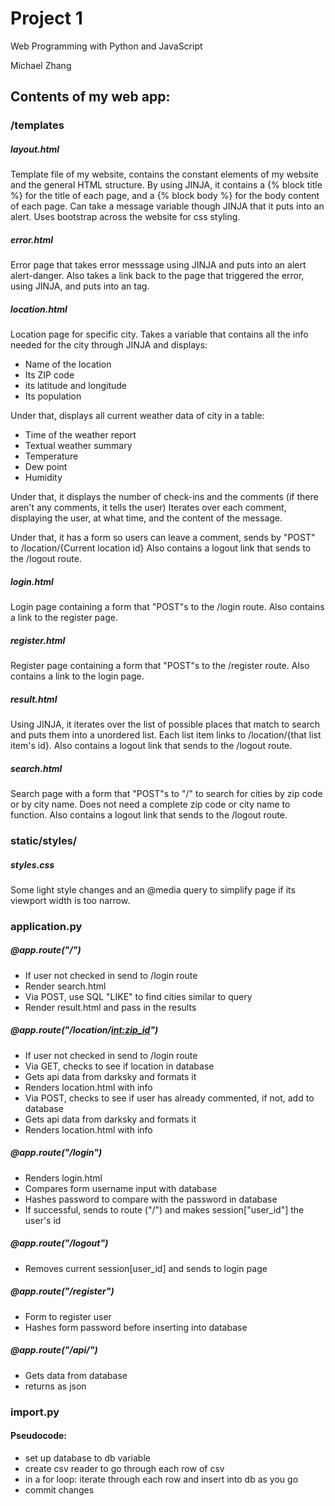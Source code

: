 # Project 1

Web Programming with Python and JavaScript

Michael Zhang

## Contents of my web app:

### /templates

##### layout.html
Template file of my website, contains the constant elements of my website and the general HTML structure. By using JINJA, it contains a {% block title %} for the title of each page, and a {% block body %} for the body content of each page. Can take a message variable though JINJA that it puts into an alert. Uses bootstrap across the website for css styling.


##### error.html
Error page that takes error messsage using JINJA and puts into an alert alert-danger. Also takes a link back to the page that triggered the error, using JINJA, and puts into an <a> tag.


##### location.html
Location page for specific city. Takes a variable that contains all the info needed for the city through JINJA and displays:
* Name of the location
* Its ZIP code
* its latitude and longitude
* Its population

Under that, displays all current weather data of city in a table:
* Time of the weather report
* Textual weather summary
* Temperature
* Dew point
* Humidity

Under that, it displays the number of check-ins and the comments (if there aren't any comments, it tells the user)
Iterates over each comment, displaying the user, at what time, and the content of the message.

Under that, it has a form so users can leave a comment, sends by "POST" to /location/{Current location id}
Also contains a logout link that sends to the /logout route.

##### login.html
Login page containing a form that "POST"s to the /login route. Also contains a link to the register page.


##### register.html
Register page containing a form that "POST"s to the /register route. Also contains a link to the login page.


##### result.html
Using JINJA, it iterates over the list of possible places that match to search and puts them into a unordered list. Each list item links to /location/{that list item's id}. Also contains a logout link that sends to the /logout route.

##### search.html
Search page with a form that "POST"s to "/" to search for cities by zip code or by city name. Does not need a complete zip code or city name to function. Also contains a logout link that sends to the /logout route.

### static/styles/
##### styles.css
Some light style changes and an @media query to simplify page if its viewport width is too narrow.

### application.py

##### @app.route("/")
* If user not checked in send to /login route
* Render search.html
* Via POST, use SQL "LIKE" to find cities similar to query
* Render result.html and pass in the results

##### @app.route("/location/<int:zip_id>")
* If user not checked in send to /login route
* Via GET, checks to see if location in database
* Gets api data from darksky and formats it
* Renders location.html with info
* Via POST, checks to see if user has already commented, if not, add to database
* Gets api data from darksky and formats it
* Renders location.html with info

##### @app.route("/login")
* Renders login.html
* Compares form username input with database
* Hashes password to compare with the password in database
* If successful, sends to route ("/") and makes session["user_id"] the user's id

##### @app.route("/logout")
* Removes current session[user_id] and sends to login page

##### @app.route("/register")
* Form to register user
* Hashes form password before inserting into database

##### @app.route("/api/<zipcode>")
* Gets data from database
* returns as json

### import.py
#### Pseudocode:
* set up database to db variable
* create csv reader to go through each row of csv
* in a for loop: iterate through each row and insert into db as you go
* commit changes

